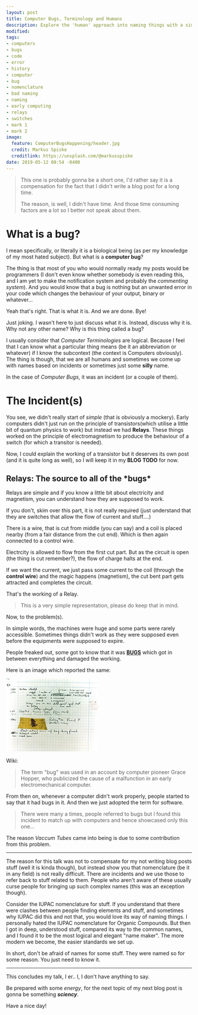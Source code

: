 ```yaml
---
layout: post
title: Computer Bugs, Terminology and Humans
description: Explore the 'human' approach into naming things with a simple (computer history based) example.
modified:
tags:
- computers
- bugs
- code
- error
- history
- computer
- bug
- nomenclature
- bad naming
- naming
- early computing
- relays
- switches
- mark 1
- mark 2
image:
  feature: ComputerBugsHappening/header.jpg
  credit: Markus Spiske
  creditlink: https://unsplash.com/@markusspiske
date: 2019-05-12 08:54 -0400
---
```

> This one is probably gonna be a short one, I'd rather say it is a compensation for the fact that I didn't write a blog post for a long time.
> 
> The reason, is well, I didn't have time. And those time consuming factors are a lot so I better not speak about them.

# What is a bug?

I mean specifically, or literally it is a biological being (as per my knowledge of my most hated subject). But what is a **computer bug**?

The thing is that most of you who would normally ready my posts would be programmers (I don't even know whether somebody is even reading this, and I am yet to make the notification system and probably the *commenting system*). And you would know that a bug is nothing but an unwanted error in your code which changes the behaviour of your output, binary or whatever...

Yeah that's right. That is what it is. And we are done. Bye!

Just joking. I wasn't here to just discuss what it is. Instead, discuss why it is. Why not any other name? Why is this thing called a bug?

I usually consider that *Computer Terminologies* are logical. Because I feel that I can know what a particular thing means (be it an abbreviation or whatever) if I know the subcontext (the context is Computers obviously). The thing is though, that we are all humans and sometimes we come up with names based on incidents or sometimes just some **silly** name.

In the case of *Computer Bugs*, it was an incident (or a couple of them).

# The Incident(s)

You see, we didn't really start of *simple* (that is obviously a mockery). Early computers didn't just run on the principle of transistors(which utilise a little bit of quantum physics to work) but instead we had **Relays**. These things worked on the principle of electromagnetism to produce the behaviour of a switch (for which a transitor is needed).

Now, I could explain the working of a transistor but it deserves its own post (and it is quite long as well), so I will keep it in my **BLOG TODO** for now.

## Relays: The source to all of the \*bugs\*

Relays are simple and if you know a little bit about electricity and magnetism, you can understand how they are supposed to work.

If you don't, skim over this part, it is not really required (just understand that they are switches that allow the flow of current and stuff....)

There is a wire, that is cut from middle (you can say) and a coil is placed nearby (from a fair distance from the cut end). Which is then again connected to a control wire.

Electrcity is allowed to flow from the first cut part. But as the circuit is open (the thing is cut remember?), the flow of charge halts at the end.

If we want the current, we just pass some current to the coil (through the **control wire**) and the magic happens (magnetism), the cut bent part gets attracted and completes the circuit.

That's the working of a Relay.

> This is a very simple representation, please do keep that in mind.

Now, to the problem(s).

In simple words, the machines were huge and some parts were rarely accessible. Sometimes things didn't work as they were supposed even before the equipments were supposed to expire.

People freaked out, some got to know that it was <u>**BUGS**</u> which got in between everything and damaged the working.

Here is an image which reported the same:

![Bug Image](../images/ComputerBugsHappening/bug.jpg "A Moth Report")

Wiki:

> The term "bug" was used in an account by computer pioneer Grace Hopper, who publicized the cause of a malfunction in an early electromechanical computer.

From then on, whenever a computer didn't work properly, people started to say that it had bugs in it. And then we just adopted the term for software.

> There were many a times, people referred to bugs but I found this incident to match up with computers and hence showcased only this one...

The reason *Vaccum Tubes* came into being is due to some contribution from this problem.

---
The reason for this talk was not to compensate for my not writing blog posts stuff (well it is kinda though), but instead show you that nomenclature (be it in any field) is not really difficult. There are incidents and we use those to refer back to stuff related to them. People who aren't aware of these usually curse people for bringing up such complex names (this was an exception though).

Consider the IUPAC nomenclature for stuff. If you understand that there were clashes between people finding elements and stuff, and sometimes why IUPAC did this and not that, you would love its way of naming things. I personally hated the IUPAC nomenclature for Organic Compounds. But then I got in deep, understood stuff, compared its way to the common names, and I found it to be the most logical and elegant "name maker". The more modern we become, the easier standards we set up.

In short, don't be afraid of names for some stuff. They were named so for some reason. You just need to know it.

---

This concludes my talk, I er.. I, I don't have anything to say.


Be prepared with some *energy*, for the next topic of my next blog post is gonna be something ***sciency***.

Have a nice day!